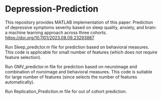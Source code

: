 # Depression-Prediction
This repository provides MATLAB implementation of this paper: Prediction of depressive symptoms severity based on sleep quality, anxiety, and brain: a machine learning approach across three cohorts. https://doi.org/10.1101/2023.08.09.23293887

Run Sleep_predictor.m file for prediction based on behavioral measures. This code is applicable for small number of features (which does not require feature selection).

Run GMV_predictor.m file for prediction based on neuroimage and combination of nuroimage and behavioral measures. This code is suitable for large number of features (since selects the number of features automatically).

Run Replication_Prediction.m file for out of cohort prediction.
